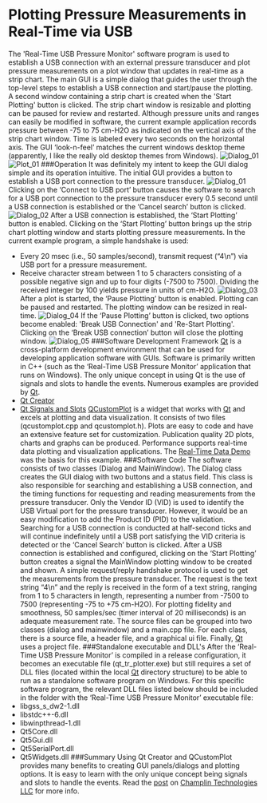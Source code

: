 # Plotting Pressure Measurements in Real-Time via USB
The 'Real-Time USB Pressure Monitor' software program is used to establish a USB connection with an external pressure transducer and plot pressure measurements on a plot window that updates in real-time as a strip chart. The main GUI is a simple dialog that guides the user through the top-level steps to establish a USB connection and start/pause the plotting. A second window containing a strip chart is created when the 'Start Plotting' button is clicked. The strip chart window is resizable and plotting can be paused for review and restarted. Although pressure units and ranges can easily be modified in software, the current example application records pressure between -75 to 75 cm-H2O as indicated on the vertical axis of the strip chart window. Time is labeled every two seconds on the horizontal axis. The GUI ‘look-n-feel’ matches the current windows desktop theme (apparently, I like the really old desktop themes from Windows).
![Dialog_01](https://github.com/CaryChamplin/QTRealTimePlotting/dialog_01.png)
![Plot_01](https://github.com/CaryChamplin/QTRealTimePlotting/plot_01.png)
###Operation
It was definitely my intent to keep the GUI dialog simple and its operation intuitive. The initial GUI provides a button to establish a USB port connection to the pressure transducer.
![Dialog_01](https://github.com/CaryChamplin/QTRealTimePlotting/dialog_01.png)
Clicking on the ‘Connect to USB port’ button causes the software to search for a USB port connection to the pressure transducer every 0.5 second until a USB connection is established or the ‘Cancel search’ button is clicked.
![Dialog_02](https://github.com/CaryChamplin/QTRealTimePlotting/dialog_02.png)
After a USB connection is established, the ‘Start Plotting’ button is enabled. Clicking on the ‘Start Plotting’ button brings up the strip chart plotting window and starts plotting pressure measurements. In the current example program, a simple handshake is used:-	Every 20 msec (i.e., 50 samples/second), transmit request (“4\n”) via USB port for a pressure measurement.-	Receive character stream between 1 to 5 characters consisting of a possible negative sign and up to four digits (-7500 to 7500). Dividing the received integer by 100 yields pressure in units of cm-H2O.
![Dialog_03](https://github.com/CaryChamplin/QTRealTimePlotting/dialog_03.png)
After a plot is started, the ‘Pause Plotting’ button is enabled. Plotting can be paused and restarted. The plotting window can be resized in real-time.
![Dialog_04](https://github.com/CaryChamplin/QTRealTimePlotting/dialog_04.png)
If the ‘Pause Plotting’ button is clicked, two options become enabled: 'Break USB Connection' and 'Re-Start Plotting'. Clicking on the ‘Break USB connection’ button will close the plotting window.
![Dialog_05](https://github.com/CaryChamplin/QTRealTimePlotting/blob/dialog_05.png)
###Software Development Framework
[Qt](https://www.qt.io) is a cross-platform development environment that can be used for developing application software with GUIs. Software is primarily written in C++ (such as the ‘Real-Time USB Pressure Monitor’ application that runs on Windows). The only unique concept in using Qt is the use of signals and slots to handle the events. Numerous examples are provided by [Qt](https://www.qt.io).
-	[Qt Creator](https://www.qt.io/ide/)
-	[Qt Signals and Slots](http://doc.qt.io/qt-5/signalsandslots.html)
[QCustomPlot](http://www.qcustomplot.com) is a widget that works with [Qt](https://www.qt.io) and excels at plotting and data visualization. It consists of two files (qcustomplot.cpp and qcustomplot.h). Plots are easy to code and have an extensive feature set for customization. Publication quality 2D plots, charts and graphs can be produced. Performance supports real-time data plotting and visualization applications. The [Real-Time Data Demo](http://www.qcustomplot.com/index.php/demos/realtimedatademo) was the basis for this example.
###Software Code
The software consists of two classes (Dialog and MainWindow). The Dialog class creates the GUI dialog with two buttons and a status field. This class is also responsible for searching and establishing a USB connection, and the timing functions for requesting and reading measurements from the pressure transducer. Only the Vendor ID (VID) is used to identify the USB Virtual port for the pressure transducer. However, it would be an easy modification to add the Product ID (PID) to the validation. Searching for a USB connection is conducted at half-second ticks and will continue indefinitely until a USB port satisfying the VID criteria is detected or the ‘Cancel Search’ button is clicked. After a USB connection is established and configured, clicking on the ‘Start Plotting’ button creates a signal the MainWindow plotting window to be created and shown.A simple request/reply handshake protocol is used to get the measurements from the pressure transducer. The request is the text string “4\n” and the reply is received in the form of a text string, ranging from 1 to 5 characters in length, representing a number from -7500 to 7500 (representing -75 to +75 cm-H2O). For plotting fidelity and smoothness, 50 samples/sec (timer interval of 20 milliseconds) is an adequate measurement rate.The source files can be grouped into two classes (dialog and mainwindow) and a main.cpp file. For each class, there is a source file, a header file, and a graphical ui file. Finally, [Qt](https://www.qt.io) uses a project file.
###Standalone executable and DLL's
After the ‘Real-Time USB Pressure Monitor’ is compiled in a release configuration, it becomes an executable file (qt_tr_plotter.exe) but still requires a set of DLL files (located within the local [Qt](https://www.qt.io) directory structure) to be able to run as a standalone software program on Windows. For this specific software program, the relevant DLL files listed below should be included in the folder with the ‘Real-Time USB Pressure Monitor’ executable file:-	libgss_s_dw2-1.dll-	libstdc++-6.dll-	libwinpthread-1.dll-	Qt5Core.dll-	Qt5Gui.dll-	Qt5SerialPort.dll-	Qt5Widgets.dll
###Summary
Using Qt Creator and QCustomPlot provides many benefits to creating GUI panels/dialogs and plotting options. It is easy to learn with the only unique concept being signals and slots to handle the events.
Read the [post](http://champlintechnologiesllc.com/2016/08/27/post24_qt-realtime-plotting/) on [Champlin Technologies LLC](http://champlintechnologiesllc.com) for more info.
